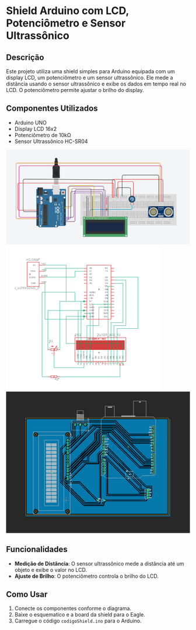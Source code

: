 # Shield Arduino com LCD, Potenciômetro e Sensor Ultrassônico

## Descrição
Este projeto utiliza uma shield simples para Arduino equipada com um display LCD, um potenciômetro e um sensor ultrassônico. Ele mede a distância usando o sensor ultrassônico e exibe os dados em tempo real no LCD. O potenciômetro permite ajustar o brilho do display.

## Componentes Utilizados
- Arduino UNO
- Display LCD 16x2
- Potenciômetro de 10kΩ
- Sensor Ultrassônico HC-SR04

![Diagrama de Circuito no TinkerCad](imagens/diagrama_tinkercad.png)
![Esquematico do Circuito no Eagle](imagens/EsquematicoSheidEagle.png)
![Board do Circuito no Eagle](imagens/ShieldBrdEagle.png)

## Funcionalidades
- **Medição de Distância**: O sensor ultrassônico mede a distância até um objeto e exibe o valor no LCD.
- **Ajuste de Brilho**: O potenciômetro controla o brilho do LCD.

## Como Usar
1. Conecte os componentes conforme o diagrama.
2. Baixe o esquematico e a board da shield para o Eagle.
3. Carregue o código `codigoShield.ino`  para o Arduino.


